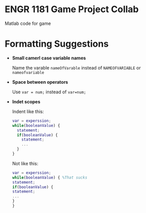 # ENGR 1181 Game Project Collab

Matlab code for game

# Formatting Suggestions

* __Small camerl case variable names__

  Name the varable `nameOfVarable` instead of `NAMEOFVARIABLE` or `nameofvariable`

* __Space between operators__

  Use `var = num;` instead of `var=num;`
  
* __Indet scopes__

  Indent like this:
  
  ```matlab
  var = experssion;
  while(booleanValue) {
    statement;
    if(booleanValue) {
      statement;
      ...
    }
  }
  ```
  Not like this:
    ```matlab
  var = experssion;
  while(booleanValue) { %That sucks
  statement;
  if(booleanValue) {
  statement;
  ...
  }
  } 
  ```
